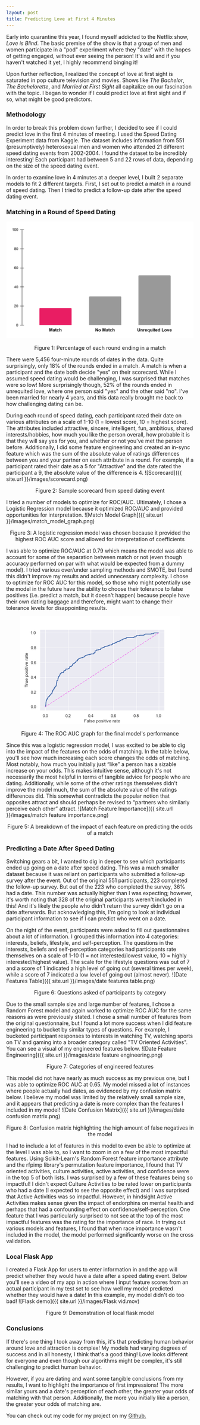 ```yaml
---
layout: post
title: Predicting Love at First 4 Minutes
---
```

 
Early into quarantine this year, I found myself addicted to the Netflix show, *Love is Blind*. The basic premise of the show is that a group of men and women participate in a "pod" experiment where they "date" with the hopes of getting engaged, without ever seeing the person! It's wild and if you haven't watched it yet, I highly recommend binging it!

Upon further reflection, I realized the concept of love at first sight is saturated in pop culture television and movies. Shows like *The Bachelor*, *The Bachelorette*, and *Married at First Sight* all capitalize on our fascination with the topic. I began to wonder if I could predict love at first sight and if so, what might be good predictors.

### **Methodology**
In order to break this problem down further, I decided to see if I could predict love in the first 4 minutes of meeting. I used the Speed Dating Experiment data from Kaggle. The dataset includes information from 551 (presumptively) heterosexual men and women who attended 21 different speed dating events from 2002-2004. I found the dataset to be incredibly interesting!  Each participant had between 5 and 22 rows of data, depending on the size of the speed dating event.

In order to examine love in 4 minutes at a deeper level, I built 2 separate models to fit 2 different targets. First, I set out to predict a match in a round of speed dating. Then I tried to predict a follow-up date after the speed dating event.

### **Matching in a Round of Speed Dating**
<p align="center"> <img src="/images/match_graph.png" /> </p>
<p align="center"> Figure 1: Percentage of each round ending in a match </p>

There were 5,456 four-minute rounds of dates in the data. Quite surprisingly, only 18% of the rounds ended in a match. A match is when a participant and the date both decide "yes" on their scorecard. While I assumed speed dating would be challenging, I was surprised that matches were so low! More surprisingly though, 52% of the rounds ended in unrequited love, where one person said "yes" and the other said "no". I've been married for nearly 4 years, and this data really brought me back to how challenging dating can be.

During each round of speed dating, each participant rated their date on various attributes on a scale of 1-10 (1 = lowest score, 10 = highest score). The attributes included attractive, sincere, intelligent, fun, ambitious, shared interests/hobbies, how much you like the person overall, how probable it is that they will say yes for you, and whether or not you've met the person before. Additionally, I did some feature engineering and created an in-sync feature which was the sum of the absolute value of ratings differences between you and your partner on each attribute in a round. For example, if a participant rated their date as a 5 for "Attractive" and the date rated the participant a 9, the absolute value of the difference is 4.
![Scorecard]({{ site.url }}/images/scorecard.png)
<p align="center"> Figure 2: Sample scorecard from speed dating event </p>

I tried a number of models to optimize for ROC/AUC. Ultimately, I chose a Logistic Regression model because it optimized ROC/AUC and provided opportunities for interpretation.
![Match Model Graph]({{ site.url }}/images/match_model_graph.png)
<p align="center"> Figure 3: A logistic regression model was chosen because it provided the highest ROC AUC score and allowed for interpretation of coefficients </p>

I was able to optimize ROC/AUC at 0.79 which means the model was able to account for some of the separation between match or not (even though accuracy performed on par with what would be expected from a dummy model). I tried various over/under sampling methods and SMOTE, but found this didn't improve my results and added unnecessary complexity. I chose to optimize for ROC AUC for this model, so those who might potentially use the model in the future have the ability to choose their tolerance to false positives (i.e. predict a match, but it doesn't happen) because people have their own dating baggage and therefore, might want to change their tolerance levels for disappointing results.
<p align="center"> <img src="/images/match_roc_auc.png" /> </p>
<p align="center"> Figure 4: The ROC AUC graph for the final model's performance </p>


Since this was a logistic regression model, I was excited to be able to dig into the impact of the features on the odds of matching. In the table below, you'll see how much increasing each score changes the odds of matching. Most notably, how much you initially just “like” a person has a sizable increase on your odds.  This makes intuitive sense, although it's not necessarily the most helpful in terms of tangible advice for people who are dating.  Additionally, while some of the other ratings themselves didn’t improve the model much, the sum of the absolute value of the ratings differences did. This somewhat contradicts the popular notion that opposites attract and should perhaps be revised to “partners who similarly perceive each other” attract.
![Match Feature Importance]({{ site.url }}/images/match feature importance.png)
<p align="center"> Figure 5: A breakdown of the impact of each feature on predicting the odds of a match </p>

### **Predicting a Date After Speed Dating**
Switching gears a bit, I wanted to dig in deeper to see which participants ended up going on a date after speed dating. This was a much smaller dataset because it was reliant on participants who submitted a follow-up survey after the event. Out of the original 551 participants, 223 completed the follow-up survey. But out of the 223 who completed the survey, 36% had a date. This number was actually higher than I was expecting; however, it's worth noting that 328 of the original participants weren't included in this! And it's likely the people who didn't return the survey didn't go on a date afterwards. But acknowledging this, I'm going to look at individual participant information to see if I can predict who went on a date.

On the night of the event, participants were asked to fill out questionnaires about a lot of information. I grouped this information into 4 categories: interests, beliefs, lifestyle, and self-perception. The questions in the interests, beliefs and self-perception categories had participants rate themselves on a scale of 1-10 (1 = not interested/lowest value, 10 = highly interested/highest value). The scale for the lifestyle questions was out of 7 and a score of 1 indicated a high level of going out (several times per week), while a score of 7 indicated a low level of going out (almost never).
![Date Features Table]({{ site.url }}/images/date features table.png)
<p align="center"> Figure 6: Questions asked of participants by category </p>

Due to the small sample size and large number of features, I chose a Random Forest model and again worked to optimize ROC AUC for the same reasons as were previously stated. I chose a small number of features from the original questionnaire, but I found a lot more success when I did feature engineering to bucket by similar types of questions. For example, I bucketed participant responses to interests in watching TV, watching sports on TV and gaming into a broader category called "TV Oriented Activities". You can see a visual of my engineered features below.
![Date Feature Engineering]({{ site.url }}/images/date feature engineering.png)
<p align="center"> Figure 7: Categories of engineered features </p>

This model did not have nearly as much success as my previous one, but I was able to optimize ROC AUC at 0.65. My model missed a lot of instances where people actually had dates, as evidenced by my confusion matrix below. I believe my model was limited by the relatively small sample size, and it appears that predicting a date is more complex than the features I included in my model!
![Date Confusion Matrix]({{ site.url }}/images/date confusion matrix.png)
<p align="center"> Figure 8: Confusion matrix highlighting the high amount of false negatives in the model </p>

I had to include a lot of features in this model to even be able to optimize at the level I was able to, so I want to zoom in on a few of the most impactful features. Using Scikit-Learn's Random Forest feature importance attribute and the rfpimp library's permutation feature importance, I found that TV oriented activities, culture activities, active activities, and confidence were in the top 5 of both lists. I was surprised by a few of these features being so impactful! I didn't expect Culture Activities to be rated lower on participants who had a date (I expected to see the opposite effect) and I was surprised that Active Activities was so impactful. However, in hindsight Active Activities makes sense given the impact of endorphins on mental health and perhaps that had a confounding effect on confidence/self-perception.  One feature that I was particularly surprised to not see at the top of the most impactful features was the rating for the importance of race. In trying out various models and features, I found that when race importance wasn't included in the model, the model performed significantly worse on the cross validation.

### **Local Flask App**
I created a Flask App for users to enter information in and the app will predict whether they would have a date after a speed dating event. Below you'll see a video of my app in action where I input feature scores from an actual participant in my test set to see how well my model predicted whether they would have a date! In this example, my model didn't do too bad!
![Flask demo]({{ site.url }}/images/Flask vid.mov)
<p align="center"> Figure 9: Demonstration of local flask model </p>

### **Conclusions**
If there's one thing I took away from this, it's that predicting human behavior around love and attraction is complex! My models had varying degrees of success and in all honesty, I think that's a good thing! Love looks different for everyone and even though our algorithms might be complex, it's still challenging to predict human behavior.

However, if you are dating and want some tangible conclusions from my results, I want to highlight the importance of first impressions! The more similar yours and a date's perception of each other, the greater your odds of matching with that person. Additionally, the more you initially like a person, the greater your odds of matching are.

You can check out my code for my project on my [Github.](https://github.com/lvandervoort89/predicting_love_at_first_four_minutes)